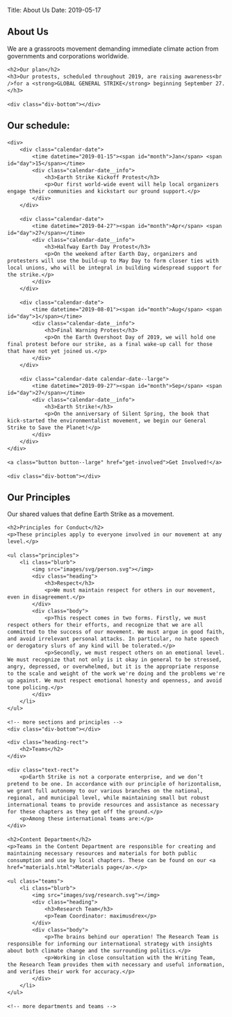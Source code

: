 Title: About Us
Date: 2019-05-17
<section id="top">
	<div class="heading-rect">
		<h1>About Us</h1>
		<p>We are a grassroots movement demanding immediate climate action from governments and corporations worldwide.</p>
	</div>
</section>

<section id="plan" class="banner">
	<div class="div-top"></div>

	<h2>Our plan</h2>
	<h3>Our protests, scheduled throughout 2019, are raising awareness<br />for a <strong>GLOBAL GENERAL STRIKE</strong> beginning September 27.</h3>

	<div class="div-bottom"></div>
</section>

<section id="schedule">
	<h2>Our schedule:</h2>

	<div>
		<div class="calendar-date">
			<time datetime="2019-01-15"><span id="month">Jan</span> <span id="day">15</span></time>
			<div class="calendar-date__info">
				<h3>Earth Strike Kickoff Protest</h3>
				<p>Our first world-wide event will help local organizers engage their communities and kickstart our ground support.</p>
			</div>
		</div>

		<div class="calendar-date">
			<time datetime="2019-04-27"><span id="month">Apr</span> <span id="day">27</span></time>
			<div class="calendar-date__info">
				<h3>Halfway Earth Day Protest</h3>
				<p>On the weekend after Earth Day, organizers and protesters will use the build-up to May Day to form closer ties with local unions, who will be integral in building widespread support for the strike.</p>
			</div>
		</div>

		<div class="calendar-date">
			<time datetime="2019-08-01"><span id="month">Aug</span> <span id="day">1</span></time>
			<div class="calendar-date__info">
				<h3>Final Warning Protest</h3>
				<p>On the Earth Overshoot Day of 2019, we will hold one final protest before our strike, as a final wake-up call for those that have not yet joined us.</p>
			</div>
		</div>

		<div class="calendar-date calendar-date--large">
			<time datetime="2019-09-27"><span id="month">Sep</span> <span id="day">27</span></time>
			<div class="calendar-date__info">
				<h3>Earth Strike!</h3>
				<p>On the anniversary of Silent Spring, the book that kick-started the environmentalist movement, we begin our General Strike to Save the Planet!</p>
			</div>
		</div>
	</div>

	<a class="button button--large" href="get-involved">Get Involved!</a>

	<div class="div-bottom"></div>
</section>

<section id="principles">
	<div class="heading-rect">
		<h2>Our Principles</h2>
		<p>Our shared values that define Earth Strike as a movement.</p>
	</div>

	<h2>Principles for Conduct</h2>
	<p>These principles apply to everyone involved in our movement at any level.</p>

	<ul class="principles">
		<li class="blurb">
			<img src="images/svg/person.svg"></img>
			<div class="heading">
				<h3>Respect</h3>
				<p>We must maintain respect for others in our movement, even in disagreement.</p>
			</div>
			<div class="body">
				<p>This respect comes in two forms. Firstly, we must respect others for their efforts, and recognize that we are all committed to the success of our movement. We must argue in good faith, and avoid irrelevant personal attacks. In particular, no hate speech or derogatory slurs of any kind will be tolerated.</p>
				<p>Secondly, we must respect others on an emotional level. We must recognize that not only is it okay in general to be stressed, angry, depressed, or overwhelmed, but it is the appropriate response to the scale and weight of the work we're doing and the problems we're up against. We must respect emotional honesty and openness, and avoid tone policing.</p>
			</div>
		</li>
	</ul>

	<!-- more sections and principles -->
	<div class="div-bottom"></div>
</section>

<section id="teams">
	<div class="corner-bg"></div>

	<div class="heading-rect">
		<h2>Teams</h2>
	</div>

	<div class="text-rect">
		<p>Earth Strike is not a corporate enterprise, and we don’t pretend to be one. In accordance with our principle of horizontalism, we grant full autonomy to our various branches on the national, regional, and municipal level, while maintaining small but robust international teams to provide resources and assistance as necessary for these chapters as they get off the ground.</p>
		<p>Among these international teams are:</p>
	</div>

	<h2>Content Department</h2>
	<p>Teams in the Content Department are responsible for creating and maintaining necessary resources and materials for both public consumption and use by local chapters. These can be found on our <a href="materials.html">Materials page</a>.</p>

	<ul class="teams">
		<li class="blurb">
			<img src="images/svg/research.svg"></img>
			<div class="heading">
				<h3>Research Team</h3>
				<p>Team Coordinator: maximusdrex</p>
			</div>
			<div class="body">
				<p>The brains behind our operation! The Research Team is responsible for informing our international strategy with insights about both climate change and the surrounding politics.</p>
				<p>Working in close consultation with the Writing Team, the Research Team provides them with necessary and useful information, and verifies their work for accuracy.</p>
			</div>
		</li>
	</ul>

	<!-- more departments and teams -->
</section>

